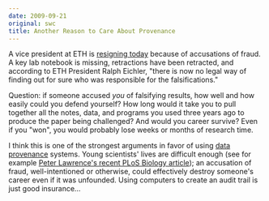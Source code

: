 ```yaml
---
date: 2009-09-21
original: swc
title: Another Reason to Care About Provenance
---
```

<p>A vice president at ETH is <a href="http://blogs.nature.com/news/thegreatbeyond/2009/09/eth_zurich_research_chief_to_r.html">resigning today</a> because of accusations of fraud.  A key lab notebook is missing, retractions have been retracted, and according to ETH President Ralph Eichler, "there is now no legal way of finding out for sure who was responsible for the falsifications."</p>
<p>Question: if someone accused <em>you</em> of falsifying results, how well and how easily could you defend yourself? How long would it take you to pull together all the notes, data, and programs you used three years ago to produce the paper being challenged?  And would you career survive?  Even if you "won", you would probably lose weeks or months of research time.</p>
<p>I think this is one of the strongest arguments in favor of using <a href="http://openprovenance.org/">data provenance</a> systems.  Young scientists' lives are difficult enough (see for example <a href="http://www.plosbiology.org/article/info%3Adoi%2F10.1371%2Fjournal.pbio.1000197">Peter Lawrence's recent PLoS Biology article</a>); an accusation of fraud, well-intentioned or otherwise, could effectively destroy someone's  career even if it was unfounded. Using computers to create an audit trail is just good insurance…</p>
